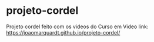 # projeto-cordel
Projeto cordel feito com os videos do Curso em Video
link: https://joaomarquardt.github.io/projeto-cordel/
